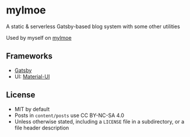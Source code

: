 # mylmoe

A static & serverless Gatsby-based blog system with some other utilities

Used by myself on [mylmoe](https://myl.moe)

## Frameworks

- [Gatsby](https://www.gatsbyjs.com)
- UI: [Material-UI](https://material-ui.com)

## License

- MIT by default
- Posts in `content/posts` use CC BY-NC-SA 4.0
- Unless otherwise stated, including a `LICENSE` file in a subdirectory, or a file header description
